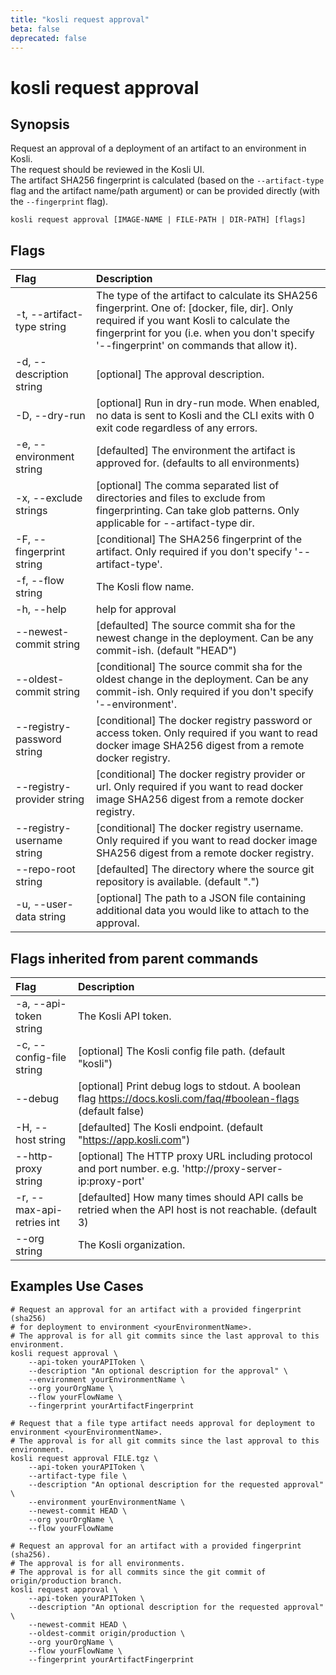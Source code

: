 ```yaml
---
title: "kosli request approval"
beta: false
deprecated: false
---
```


# kosli request approval

## Synopsis

Request an approval of a deployment of an artifact to an environment in Kosli.  
The request should be reviewed in the Kosli UI.  
The artifact SHA256 fingerprint is calculated (based on the `--artifact-type` flag and the artifact name/path argument) or can be provided directly (with the `--fingerprint` flag).

```shell
kosli request approval [IMAGE-NAME | FILE-PATH | DIR-PATH] [flags]
```

## Flags
| Flag | Description |
| :--- | :--- |
|    -t, --artifact-type string  |  The type of the artifact to calculate its SHA256 fingerprint. One of: [docker, file, dir]. Only required if you want Kosli to calculate the fingerprint for you (i.e. when you don't specify '--fingerprint' on commands that allow it).  |
|    -d, --description string  |  [optional] The approval description.  |
|    -D, --dry-run  |  [optional] Run in dry-run mode. When enabled, no data is sent to Kosli and the CLI exits with 0 exit code regardless of any errors.  |
|    -e, --environment string  |  [defaulted] The environment the artifact is approved for. (defaults to all environments)  |
|    -x, --exclude strings  |  [optional] The comma separated list of directories and files to exclude from fingerprinting. Can take glob patterns. Only applicable for --artifact-type dir.  |
|    -F, --fingerprint string  |  [conditional] The SHA256 fingerprint of the artifact. Only required if you don't specify '--artifact-type'.  |
|    -f, --flow string  |  The Kosli flow name.  |
|    -h, --help  |  help for approval  |
|        --newest-commit string  |  [defaulted] The source commit sha for the newest change in the deployment. Can be any commit-ish. (default "HEAD")  |
|        --oldest-commit string  |  [conditional] The source commit sha for the oldest change in the deployment. Can be any commit-ish. Only required if you don't specify '--environment'.  |
|        --registry-password string  |  [conditional] The docker registry password or access token. Only required if you want to read docker image SHA256 digest from a remote docker registry.  |
|        --registry-provider string  |  [conditional] The docker registry provider or url. Only required if you want to read docker image SHA256 digest from a remote docker registry.  |
|        --registry-username string  |  [conditional] The docker registry username. Only required if you want to read docker image SHA256 digest from a remote docker registry.  |
|        --repo-root string  |  [defaulted] The directory where the source git repository is available. (default ".")  |
|    -u, --user-data string  |  [optional] The path to a JSON file containing additional data you would like to attach to the approval.  |


## Flags inherited from parent commands
| Flag | Description |
| :--- | :--- |
|    -a, --api-token string  |  The Kosli API token.  |
|    -c, --config-file string  |  [optional] The Kosli config file path. (default "kosli")  |
|        --debug  |  [optional] Print debug logs to stdout. A boolean flag https://docs.kosli.com/faq/#boolean-flags (default false)  |
|    -H, --host string  |  [defaulted] The Kosli endpoint. (default "https://app.kosli.com")  |
|        --http-proxy string  |  [optional] The HTTP proxy URL including protocol and port number. e.g. 'http://proxy-server-ip:proxy-port'  |
|    -r, --max-api-retries int  |  [defaulted] How many times should API calls be retried when the API host is not reachable. (default 3)  |
|        --org string  |  The Kosli organization.  |


## Examples Use Cases

```shell
# Request an approval for an artifact with a provided fingerprint (sha256)
# for deployment to environment <yourEnvironmentName>.
# The approval is for all git commits since the last approval to this environment.
kosli request approval \
	--api-token yourAPIToken \
	--description "An optional description for the approval" \
	--environment yourEnvironmentName \
	--org yourOrgName \
	--flow yourFlowName \
	--fingerprint yourArtifactFingerprint

# Request that a file type artifact needs approval for deployment to environment <yourEnvironmentName>.
# The approval is for all git commits since the last approval to this environment.
kosli request approval FILE.tgz \
	--api-token yourAPIToken \
	--artifact-type file \
	--description "An optional description for the requested approval" \
	--environment yourEnvironmentName \
	--newest-commit HEAD \
	--org yourOrgName \
	--flow yourFlowName 

# Request an approval for an artifact with a provided fingerprint (sha256).
# The approval is for all environments.
# The approval is for all commits since the git commit of origin/production branch.
kosli request approval \
	--api-token yourAPIToken \
	--description "An optional description for the requested approval" \
	--newest-commit HEAD \
	--oldest-commit origin/production \
	--org yourOrgName \
	--flow yourFlowName \
	--fingerprint yourArtifactFingerprint
```

